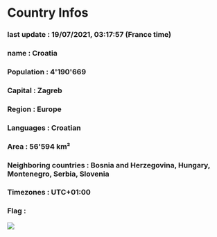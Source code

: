 # Country  Infos
### last update : 19/07/2021, 03:17:57 (France time)

### name : Croatia
### Population : 4'190'669
### Capital : Zagreb
### Region : Europe
### Languages : Croatian
### Area : 56'594 km²
### Neighboring countries : Bosnia and Herzegovina, Hungary, Montenegro, Serbia, Slovenia
### Timezones : UTC+01:00

### Flag :
![](https://restcountries.eu/data/hrv.svg)